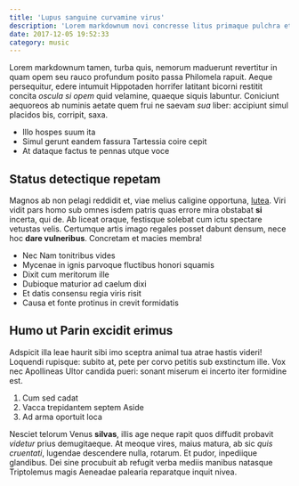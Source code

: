 ```yaml
---
title: 'Lupus sanguine curvamine virus'
description: 'Lorem markdownum novi concresse litus primaque pulchra et cautus sorori.'
date: 2017-12-05 19:52:33
category: music
---
```


Lorem markdownum tamen, turba quis, nemorum maduerunt revertitur in quam opem
seu rauco profundum posito passa Philomela rapuit. Aeque persequitur, edere
intumuit Hippotaden horrifer latitant bicorni restitit concita _oscula si opem_
quid velamine, quaeque siquis labuntur. Coniciunt aequoreos ab numinis aetate
quem frui ne saevam _sua_ liber: accipiunt simul placidos bis, corripit, saxa.

- Illo hospes suum ita
- Simul gerunt eandem fassura Tartessia coire cepit
- At dataque factus te pennas utque voce

## Status detectique repetam

Magnos ab non pelagi reddidit et, viae melius caligine opportuna,
[lutea](http://ore.net/autpyreneus.html). Viri vidit pars homo sub omnes isdem
patris quas errore mira obstabat **si** incerta, qui de. Ab liceat oraque,
festisque solebat cum ictu spectare vetustas velis. Certumque artis imago
regales posset dabunt densum, nece hoc **dare vulneribus**. Concretam et macies
membra!

- Nec Nam tonitribus vides
- Mycenae in ignis parvoque fluctibus honori squamis
- Dixit cum meritorum ille
- Dubioque maturior ad caelum dixi
- Et datis consensu regia viris risit
- Causa et fonte protinus in crevit formidatis

## Humo ut Parin excidit erimus

Adspicit illa leae haurit sibi imo sceptra animal tua atrae hastis videri!
Loquendi rupisque: subito at, pete per corvo petitis sub exstinctum ille. Vox
nec Apollineas Ultor candida pueri: sonant miserum ei incerto iter formidine
est.

1. Cum sed cadat
2. Vacca trepidantem septem Aside
3. Ad arma oportuit loca

Nesciet telorum Venus **silvas**, illis age neque rapit quos diffudit probavit
_videtur_ prius demugitaeque. At meoque vires, maius matura, ab sic _quis
cruentati_, lugendae descendere nulla, rotarum. Et pudor, inpediique glandibus.
Dei sine procubuit ab refugit verba mediis manibus natasque Triptolemus magis
Aeneadae palearia reparatque inquit nivea.
